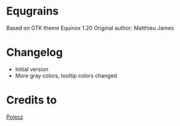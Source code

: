 # Equgrains
Based on GTK theme Equinox 1.20
Original author: Matthieu James

# Changelog
- Initial version
- More gray colors, tooltip colors changed

# Credits to
[Polesz](http://gnome-look.org/usermanager/search.php?username=Polesz)
